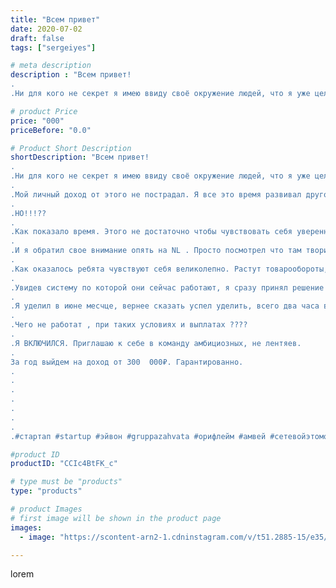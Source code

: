 ```yaml
---
title: "Всем привет"
date: 2020-07-02
draft: false
tags: ["sergeiyes"]

# meta description
description : "Всем привет!
.
.Ни для кого не секрет я имею ввиду своё окружение людей, что я уже целый год не занимался активно бизнесом NL.  Я был просто хорошим пользовател"

# product Price
price: "000"
priceBefore: "0.0"

# Product Short Description
shortDescription: "Всем привет!
.
.Ни для кого не секрет я имею ввиду своё окружение людей, что я уже целый год не занимался активно бизнесом NL.  Я был просто хорошим пользователем. 
.
.Мой личный доход от этого не пострадал. Я все это время развивал другое направление. И хочу сказать с чувством удовлетворения у меня получилось очень даже неплохо. Направление развито хорошо. Доход идёт тоже неплохой. 
.
.НО!!!??
.
.Как показало время. Этого не достаточно чтобы чувствовать себя уверенным в завтрашнем дне. Все сломала Пандемия.
.
.И я обратил свое внимание опять на NL . Просто посмотрел что там твориться.
.
.Как оказалось ребята чувствуют себя великолепно. Растут товарообороты, а значит и доходы.
.
.Увидев систему по которой они сейчас работают, я сразу принял решение возобновить свою работу в команде..
.
.Я уделил в июне месчце, вернее сказать успел уделить, всего два часа времени. Результат 10 000₽ доход😃😃😃
.
.Чего не работат , при таких условиях и выплатах ????
.
.Я ВКЛЮЧИЛСЯ. Приглашаю к себе в команду амбициозных, не лентяев. 
.
За год выйдем на доход от 300  000₽. Гарантированно. 
.
.
.
.
.
.
.
.#стартап #startup #эйвон #gruppazahvata #орифлейм #амвей #сетевойэтомоё #сетевой #цетрария #ручнаяработа #бизнесбезвложений #резьбаподереву #сетевойэтомодно #живоедерево #сетевоймаркетинг #вестивсети #исландскиймох #пятигорск #КРЫМ #Севастополь #бизнес #churslabs #sergeystar #железноводск #ставрополь #антисептик #подарок #градмастеров #cetrariya #grad_masterov"

#product ID
productID: "CCIc4BtFK_c"

# type must be "products"
type: "products"

# product Images
# first image will be shown in the product page
images:
  - image: "https://scontent-arn2-1.cdninstagram.com/v/t51.2885-15/e35/105996276_287587039261470_1216618709059392200_n.jpg?tp=1&_nc_ht=scontent-arn2-1.cdninstagram.com&_nc_cat=106&_nc_ohc=p0ZWE4M-hdkAX8y4Ata&ccb=7-4&oh=eaba62f411e4059ddc7823331d6b39a4&oe=608457D5&_nc_sid=86f79a&ig_cache_key=MjM0NDI1MDYwMTQ2OTQyMzU4MA%3D%3D.2-ccb7-4"

---
```

lorem
